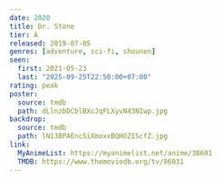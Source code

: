 ```yaml
---
date: 2020
title: Dr. Stone
tier: A
released: 2019-07-05
genres: [adventure, sci-fi, shounen]
seen:
  first: 2021-05-23
  last: "2025-09-25T22:50:00+07:00"
rating: peak
poster:
  source: tmdb
  path: dLlnzbDCblBXcJqFLXyvN43NIwp.jpg
backdrop:
  source: tmdb
  path: lN13BPAEnc5iXmoxxBQHOZ1ScfZ.jpg
link:
  MyAnimeList: https://myanimelist.net/anime/38691
  TMDB: https://www.themoviedb.org/tv/86031
---
```


